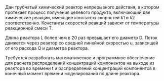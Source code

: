 Дан трубчатый химический реактор непрерывного действия, в котором протекает процесс получения целевого продукта, включающий две химические реакции, имеющие константы скоростей k1 и k2 соответственно. Константы скоростей реакций зависят от температуры реакционной смеси T. 

Длина реактора L более чем в 20 раз превышает его диаметр D. Поток движется через реактор со средней линейной скоростью u, зависящей от его расхода Q и диаметра реактора.

Требуется разработать математическое и программное обеспечение для расчета распределений концентраций компонентов на выходе из реактора во времени t и распределений концентраций компонентов в конечный момент времени моделирования по длине реактора. 